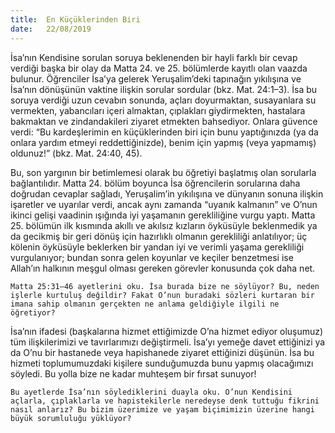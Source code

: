 ```yaml
---
title:  En Küçüklerinden Biri
date:   22/08/2019
---
```


İsa’nın Kendisine sorulan soruya beklenenden bir hayli farklı bir cevap verdiği başka bir olay da Matta 24. ve 25. bölümlerde kayıtlı olan vaazda bulunur. Öğrenciler İsa’ya gelerek Yeruşalim’deki tapınağın yıkılışına ve İsa’nın dönüşünün vaktine ilişkin sorular sordular (bkz. Mat. 24:1–3). İsa bu soruya verdiği uzun cevabın sonunda, açları doyurmaktan, susayanlara su vermekten, yabancıları içeri almaktan, çıplakları giydirmekten, hastalara bakmaktan ve zindandakileri ziyaret etmekten bahsediyor. Onlara güvence verdi: “Bu kardeşlerimin en küçüklerinden biri için bunu yaptığınızda (ya da onlara yardım etmeyi reddettiğinizde), benim için yapmış (veya yapmamış) oldunuz!” (bkz. Mat. 24:40, 45).

Bu, son yargının bir betimlemesi olarak bu öğretiyi başlatmış olan sorularla bağlantılıdır. Matta 24. bölüm boyunca İsa öğrencilerin sorularına daha doğrudan cevaplar sağladı, Yeruşalim’in yıkılışına ve dünyanın sonuna ilişkin işaretler ve uyarılar verdi, ancak aynı zamanda “uyanık kalmanın” ve O’nun ikinci gelişi vaadinin ışığında iyi yaşamanın gerekliliğine vurgu yaptı. Matta 25. bölümün ilk kısmında akıllı ve akılsız kızların öyküsüyle beklenmedik ya da gecikmiş bir geri dönüş için hazırlıklı olmanın gerekliliği anlatılıyor; üç kölenin öyküsüyle beklerken bir yandan iyi ve verimli yaşama gerekliliği vurgulanıyor; bundan sonra gelen koyunlar ve keçiler benzetmesi ise Allah’ın halkının meşgul olması gereken görevler konusunda çok daha net.

`Matta 25:31–46 ayetlerini oku. İsa burada bize ne söylüyor? Bu, neden işlerle kurtuluş değildir? Fakat O’nun buradaki sözleri kurtaran bir imana sahip olmanın gerçekten ne anlama geldiğiyle ilgili ne öğretiyor?`

İsa’nın ifadesi (başkalarına hizmet ettiğimizde O’na hizmet ediyor oluşumuz) tüm ilişkilerimizi ve tavırlarımızı değiştirmeli. İsa’yı yemeğe davet ettiğinizi ya da O’nu bir hastanede veya hapishanede ziyaret ettiğinizi düşünün. İsa bu hizmeti toplumumuzdaki kişilere sunduğumuzda bunu yapmış olacağımızı söyledi. Bu yolla bize ne kadar muhteşem bir fırsat sunuyor!

`Bu ayetlerde İsa’nın söylediklerini duayla oku. O’nun Kendisini açlarla, çıplaklarla ve hapistekilerle neredeyse denk tuttuğu fikrini nasıl anlarız? Bu bizim üzerimize ve yaşam biçimimizin üzerine hangi büyük sorumluluğu yüklüyor?`
